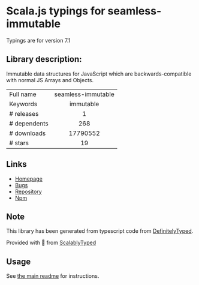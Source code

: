 
# Scala.js typings for seamless-immutable

Typings are for version 7.1

## Library description:
Immutable data structures for JavaScript which are backwards-compatible with normal JS Arrays and Objects.

|                    |                 |
| ------------------ | :-------------: |
| Full name          | seamless-immutable |
| Keywords           | immutable |
| # releases         | 1 |
| # dependents       | 268 |
| # downloads        | 17790552 |
| # stars            | 19 |

## Links
- [Homepage](https://github.com/rtfeldman/seamless-immutable)
- [Bugs](https://github.com/rtfeldman/seamless-immutable/issues)
- [Repository](https://github.com/rtfeldman/seamless-immutable)
- [Npm](https://www.npmjs.com/package/seamless-immutable)
    


## Note
This library has been generated from typescript code from [DefinitelyTyped](https://definitelytyped.org).

Provided with :purple_heart: from [ScalablyTyped](https://github.com/oyvindberg/ScalablyTyped)

## Usage
See [the main readme](../../readme.md) for instructions.



